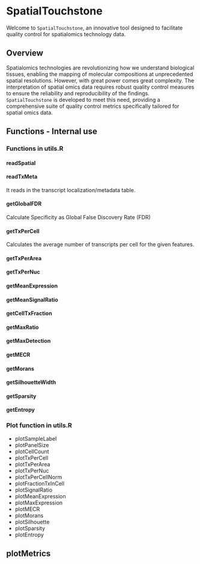 # SpatialTouchstone

Welcome to `SpatialTouchstone`, an innovative tool designed to facilitate quality control for spatialomics technology data.

## Overview

Spatialomics technologies are revolutionizing how we understand biological tissues, enabling the mapping of molecular compositions at unprecedented spatial resolutions. However, with great power comes great complexity. The interpretation of spatial omics data requires robust quality control measures to ensure the reliability and reproducibility of the findings. `SpatialTouchstone` is developed to meet this need, providing a comprehensive suite of quality control metrics specifically tailored for spatial omics data.

## Functions - Internal use

### Functions in utils.R

#### readSpatial

#### readTxMeta

It reads in the transcript localization/metadata table.

#### getGlobalFDR

Calculate Specificity as Global False Discovery Rate (FDR)

#### getTxPerCell

Calculates the average number of transcripts per cell for the given features.

#### getTxPerArea

#### getTxPerNuc

#### getMeanExpression

#### getMeanSignalRatio

#### getCellTxFraction

#### getMaxRatio

#### getMaxDetection

#### getMECR

#### getMorans

#### getSilhouetteWidth

#### getSparsity

#### getEntropy

###  Plot function in utils.R

- plotSampleLabel
- plotPanelSize 
- plotCellCount 
- plotTxPerCell
- plotTxPerArea
- plotTxPerNuc
- plotTxPerCellNorm 
- plotFractionTxInCell 
- plotSignalRatio 
- plotMeanExpression
- plotMaxExpression
- plotMECR 
- plotMorans 
- plotSilhouette 
- plotSparsity 
- plotEntropy

## plotMetrics
